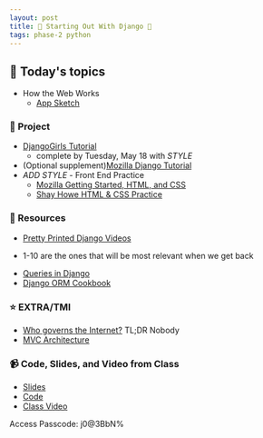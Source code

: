```yaml
---
layout: post
title: 🐴 Starting Out With Django 🐴 
tags: phase-2 python
---
```


## 📅 Today's topics

- How the Web Works
    - [App Sketch](assets/img/django-todo-sketch.png)

### 🎯  Project

- [DjangoGirls Tutorial](https://tutorial.djangogirls.org/en/)
    - complete by Tuesday, May 18 with *STYLE*
- (Optional supplement)[Mozilla Django Tutorial](https://developer.mozilla.org/en-US/docs/Learn/Server-side/Django/Tutorial_local_library_website)
- *ADD STYLE* - Front End Practice
    - [Mozilla Getting Started, HTML, and CSS](https://django-orm-cookbook-ko.readthedocs.io/_/downloads/en/latest/pdf/)
    - [Shay Howe HTML & CSS Practice](https://learn.shayhowe.com/html-css/)

### 🔖 Resources

* [Pretty Printed Django Videos](https://www.youtube.com/playlist?list=PLXmMXHVSvS-DQfOsQdXkzEZyD0Vei7PKf)
- 1-10 are the ones that will be most relevant when we get back
* [Queries in Django](https://docs.djangoproject.com/en/3.2/topics/db/queries/)
* [Django ORM Cookbook](https://django-orm-cookbook-ko.readthedocs.io/_/downloads/en/latest/pdf/)


### ⭐️ EXTRA/TMI
* [Who governs the Internet?]((https://news.brown.edu/articles/2014/12/savage)) TL;DR Nobody
* [MVC Architecture](https://towardsdatascience.com/everything-you-need-to-know-about-mvc-architecture-3c827930b4c1)


### 📹 Code, Slides, and Video from Class

* [Slides](https://github.com/momentum-pt-team-1/notes/blob/main/django-getting-started.md)
* [Code](https://github.com/momentum-pt-team-1/examples/tree/main/todos)
* [Class Video](https://us02web.zoom.us/rec/share/gAk3vGkGbLKryFbe7aHVZcPC7tXlPAry_7D4gOyr0Cywoz5sRiWcbBP6qqpm3fnZ.7jRwG86BCzdR3wE3)

Access Passcode: j0@3BbN%


